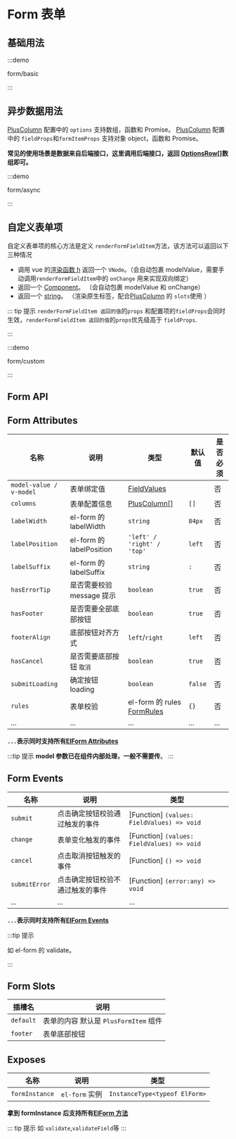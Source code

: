 # Form 表单

## 基础用法

:::demo

form/basic

:::

## 异步数据用法

[PlusColumn](/components/config.html) 配置中的 `options` 支持数组，函数和 Promise。
[PlusColumn](/components/config.html) 配置中的 `fieldProps`和`formItemProps` 支持对象 object，函数和 Promise。

**常见的使用场景是数据来自后端接口，这里调用后端接口，返回 [OptionsRow[]](/components/type.html#optionsrow)数组即可。**

:::demo

form/async

:::

## 自定义表单项

自定义表单项的核心方法是定义 `renderFormFieldItem`方法，该方法可以返回以下三种情况

- 调用 vue 的[渲染函数 h](https://cn.vuejs.org/guide/extras/render-function.html) 返回一个 `VNode`。（会自动包裹 modelValue，需要手动调用`renderFormFieldItem`中的 `onChange` 用来实现双向绑定）
- 返回一个 [Component](https://cn.vuejs.org/api/built-in-special-elements.html#component)。 （会自动包裹 modelValue 和 onChange）
- 返回一个 [string](https://cn.vuejs.org/api/built-in-special-elements.html#component)。 （渲染原生标签，配合[PlusColumn](/components/config.html) 的 `slots`使用 ）

::: tip 提示
`renderFormFieldItem 返回的值`的`props` 和配置项的`fieldProps`会同时生效，`renderFormFieldItem 返回的值`的`props`优先级高于 `fieldProps`.

:::

:::demo

form/custom

:::

## Form API

## Form Attributes

| 名称                    | 说明                      | 类型                                                                                             | 默认值  | 是否必须 |
| ----------------------- | ------------------------- | ------------------------------------------------------------------------------------------------ | ------- | -------- |
| `model-value / v-model` | 表单绑定值                | [FieldValues](/components/type.html#fieldvalues)                                                 |         | 否       |
| `columns`               | 表单配置信息              | [PlusColumn[]](/components/config.html)                                                          | `[]`    | 否       |
| `labelWidth`            | el-form 的 labelWidth     | `string`                                                                                         | `84px`  | 否       |
| `labelPosition`         | el-form 的 labelPosition  | `'left' / 'right' / 'top'`                                                                       | `left`  | 否       |
| `labelSuffix`           | el-form 的 labelSuffix    | `string`                                                                                         | `:`     | 否       |
| `hasErrorTip`           | 是否需要校验 message 提示 | `boolean`                                                                                        | `true`  | 否       |
| `hasFooter`             | 是否需要全部底部按钮      | `boolean`                                                                                        | `true`  | 否       |
| `footerAlign`           | 底部按钮对齐方式          | `left`/`right`                                                                                   | `left`  | 否       |
| `hasCancel`             | 是否需要底部按钮 `取消`   | `boolean`                                                                                        | `true`  | 否       |
| `submitLoading`         | 确定按钮 loading          | `boolean`                                                                                        | `false` | 否       |
| `rules`                 | 表单校验                  | el-form 的 rules [FormRules](https://element-plus.org/zh-CN/component/form.html#form-attributes) | `{}`    | 否       |
| ...                     | ...                       | ...                                                                                              | ...     | ...      |

**`...`表示同时支持所有[ElForm Attributes](https://element-plus.org/zh-CN/component/form.html#form-attributes)**

:::tip 提示
**model 参数已在组件内部处理，一般不需要传**。
:::

## Form Events

| 名称          | 说明                             | 类型                                       |
| ------------- | -------------------------------- | ------------------------------------------ |
| `submit`      | 点击确定按钮校验通过触发的事件   | [Function] `(values: FieldValues) => void` |
| `change`      | 表单变化触发的事件               | [Function] `(values: FieldValues) => void` |
| `cancel`      | 点击取消按钮触发的事件           | [Function] `() => void`                    |
| `submitError` | 点击确定按钮校验不通过触发的事件 | [Function] `(error:any) => void`           |
| ...           | ...                              | ...                                        |

**`...`表示同时支持所有[ElForm Events](https://element-plus.org/zh-CN/component/form.html#form-%E4%BA%8B%E4%BB%B6)**

:::tip 提示

如 el-form 的 validate。

:::

## Form Slots

| 插槽名    | 说明                                  |
| --------- | ------------------------------------- |
| `default` | 表单的内容 默认是 `PlusFormItem` 组件 |
| `footer`  | 表单底部按钮                          |

## Exposes

| 名称           | 说明           | 类型                          |
| -------------- | -------------- | ----------------------------- |
| `formInstance` | `el-form` 实例 | `InstanceType<typeof ElForm>` |

**拿到 formInstance 后支持所有[ElForm 方法](https://element-plus.org/zh-CN/component/form.html#form-exposes)**

::: tip 提示
如 `validate`,`validateField`等
:::
